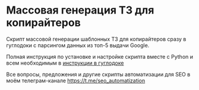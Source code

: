 # Массовая генерация ТЗ для копирайтеров
Скрипт массовой генерации шаблонных ТЗ для копирайтеров сразу в гуглодоки с парсингом данных из топ-5 выдачи Google.

Полная инструкция по установке и настройке скрипта вместе с Python и всем необходимым в [инструкции в гуглодоке ]([url](https://docs.google.com/document/d/1aIqB6HBya45R9QDEzmEhUhNo2j5-joSmXqXjPXX5lfY/edit?usp=sharing))

Все вопросы, предложения и другие скрипты автоматизации для SEO в моём телеграм-канале https://t.me/seo_automatization
